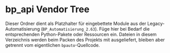 # bp_api Vendor Tree

Dieser Ordner dient als Platzhalter für eingebettete Module aus der Legacy-Automatisierung (`BP_Automatisierung_2.63`).
Füge hier bei Bedarf die entsprechenden Python-Pakete oder Ressourcen ein. Dateien in diesem Verzeichnis werden beim
Packen des Projekts mit ausgeliefert, bleiben aber getrennt vom eigentlichen `bpauto`-Quellcode.
